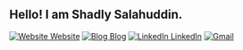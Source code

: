 ## Hello! I am Shadly Salahuddin. 

[![Website Website](https://img.shields.io/badge/%20-Website-black?color=222244&labelColor=000000&logo=github&logoColor=f5f7fe)](https://shadlyd15.github.io/)
[![Blog Blog](https://img.shields.io/badge/%20-Blog-black?color=222244&labelColor=000000&logo=jekyll&logoColor=f5f7fe)](https://shadlyd15.github.io/blog/)
[![LinkedIn LinkedIn](https://img.shields.io/badge/%20-LinkedIn-black?color=222244&labelColor=000000&logo=LinkedIn&logoColor=f5f7fe)](https://www.linkedin.com/in/shadlyd15/)
[![Gmail](https://img.shields.io/badge/%20-Send%20Mail-black?color=222244&labelColor=000000&logo=gmail&logoColor=f5f7fe)](mailto:shadlyd15@gmail.com?subject=From%20GitHub&&body=Hi,%20there.%20Found%20you%20on%20GitHub!%20Let's%20talk%20about...)



<!--
[![Top Langs](https://github-readme-stats.vercel.app/api/top-langs/?username=shadlyd15&layout=compact)](https://github.com/shadlyd15)
-->

